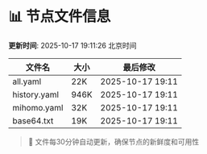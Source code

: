 # 📊 节点文件信息

**更新时间**: 2025-10-17 19:11:26 北京时间

| 文件名 | 大小 | 最后修改 |
|--------|------|----------|
| all.yaml | 22K | 2025-10-17 19:11 |
| history.yaml | 946K | 2025-10-17 19:11 |
| mihomo.yaml | 32K | 2025-10-17 19:11 |
| base64.txt | 19K | 2025-10-17 19:11 |

> 🔄 文件每30分钟自动更新，确保节点的新鲜度和可用性
